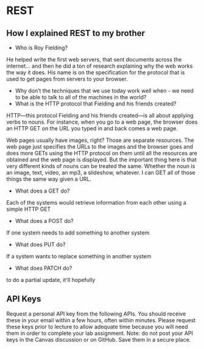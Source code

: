 # REST

## How I explained REST to my brother
- Who is Roy Fielding?

He helped write the first web servers, that sent documents across the internet… and then he did a ton of research explaining why the web works the way it does. His name is on the specification for the protocol that is used to get pages from servers to your browser.


- Why don’t the techniques that we use today work well when - we need to be able to talk to all of the machines in the world?
- What is the HTTP protocol that Fielding and his friends created?

 HTTP—this protocol Fielding and his friends created—is all about applying verbs to nouns. For instance, when you go to a web page, the browser does an HTTP GET on the URL you typed in and back comes a web page.

Web pages usually have images, right? Those are separate resources. The web page just specifies the URLs to the images and the browser goes and does more GETs using the HTTP protocol on them until all the resources are obtained and the web page is displayed. But the important thing here is that very different kinds of nouns can be treated the same. Whether the noun is an image, text, video, an mp3, a slideshow, whatever. I can GET all of those things the same way given a URL.


- What does a GET do?

 Each of the systems would retrieve information from each other using a simple HTTP GET

- What does a POST do?

If one system needs to add something to another system


- What does PUT do?

 If a system wants to replace something in another system


- What does PATCH do?

to do a partial update, it'll hopefully 



## API Keys

Request a personal API key from the following APIs. You should receive these in your email within a few hours, often within minutes. Please request these keys prior to lecture to allow adequate time because you will need them in order to complete your lab assignment. Note: do not post your API keys in the Canvas discussion or on GitHub. Save them in a secure place.

